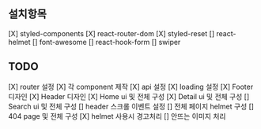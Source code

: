 ## 설치항목

[X] styled-components
[X] react-router-dom
[X] styled-reset
[] react-helmet
[] font-awesome
[] react-hook-form
[] swiper

## TODO

[X] router 설정
[X] 각 component 제작
[X] api 설정
[X] loading 설정
[X] Footer 디자인
[X] Header 디자인
[X] Home ui 및 전체 구성
[X] Detail ui 및 전체 구성
[] Search ui 및 전체 구성
[] header 스크롤 이벤트 설정
[] 전체 페이지 helmet 구성
[] 404 page 및 전체 구성
[X] helmet 사용시 경고처리
[] 안뜨는 이미지 처리
